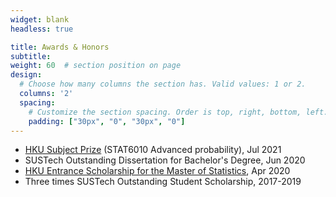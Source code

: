 ```yaml
---
widget: blank
headless: true

title: Awards & Honors
subtitle:
weight: 60  # section position on page
design:
  # Choose how many columns the section has. Valid values: 1 or 2.
  columns: '2'
  spacing:
    # Customize the section spacing. Order is top, right, bottom, left.
    padding: ["30px", "0", "30px", "0"]
---
```


* [HKU Subject Prize](https://www.google.com/url?q=https%3A%2F%2Fsaasweb.hku.hk%2Fmstat%2Fmstat-subject-prize.php&sa=D&sntz=1&usg=AFQjCNHiYehZGhDZzlyL8PFCtGPj149yyA)  (STAT6010 Advanced probability), Jul 2021
* SUSTech Outstanding Dissertation for Bachelor's Degree, Jun 2020
* [HKU Entrance Scholarship for the Master of Statistics](https://www.google.com/url?q=https%3A%2F%2Fsaasweb.hku.hk%2Fmstat%2Fmstat-entrance.php%23&sa=D&sntz=1&usg=AFQjCNGmrH0-5D8wOW_SmxuF5El9pYl_hQ), Apr 2020
* Three times SUSTech Outstanding Student Scholarship, 2017-2019